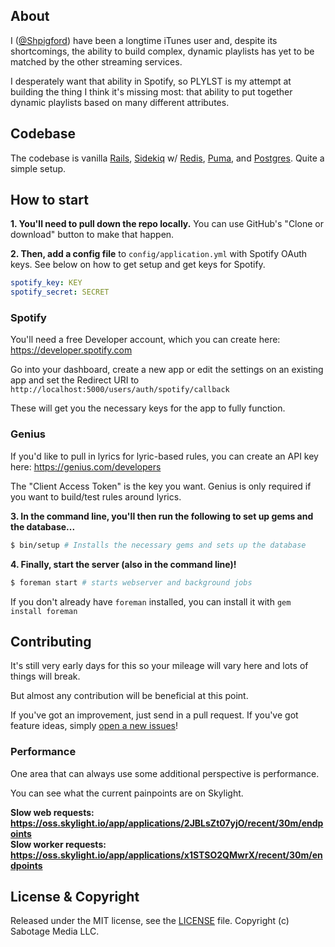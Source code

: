 ## About
I ([@Shpigford](https://twitter.com/Shpigford)) have been a longtime iTunes user and, despite its shortcomings, the ability to build complex, dynamic playlists has yet to be matched by the other streaming services.

I desperately want that ability in Spotify, so PLYLST is my attempt at building the thing I think it's missing most: that ability to put together dynamic playlists based on many different attributes.

## Codebase
The codebase is vanilla [Rails](https://rubyonrails.org/), [Sidekiq](https://sidekiq.org/) w/ [Redis](https://redis.io/), [Puma](http://puma.io/), and [Postgres](https://www.postgresql.org/). Quite a simple setup.

## How to start

**1. You'll need to pull down the repo locally.** You can use GitHub's "Clone or download" button to make that happen.

**2. Then, add a config file** to `config/application.yml` with Spotify OAuth keys. See below on how to get setup and get keys for Spotify.

```yaml
spotify_key: KEY
spotify_secret: SECRET
```

### Spotify
You'll need a free Developer account, which you can create here: https://developer.spotify.com

Go into your dashboard, create a new app or edit the settings on an existing app and set the Redirect URI to `http://localhost:5000/users/auth/spotify/callback`

These will get you the necessary keys for the app to fully function.

### Genius
If you'd like to pull in lyrics for lyric-based rules, you can create an API key here: https://genius.com/developers

The "Client Access Token" is the key you want. Genius is only required if you want to build/test rules around lyrics.

**3. In the command line, you'll then run the following to set up gems and the database...**
```bash
$ bin/setup # Installs the necessary gems and sets up the database
```

**4. Finally, start the server (also in the command line)!**
```bash
$ foreman start # starts webserver and background jobs
```

If you don't already have `foreman` installed, you can install it with `gem install foreman`

## Contributing
It's still very early days for this so your mileage will vary here and lots of things will break.

But almost any contribution will be beneficial at this point.

If you've got an improvement, just send in a pull request. If you've got feature ideas, simply [open a new issues](https://github.com/Shpigford/plylst/issues/new)!

### Performance
One area that can always use some additional perspective is performance.

You can see what the current painpoints are on Skylight.

**Slow web requests: https://oss.skylight.io/app/applications/2JBLsZt07yjO/recent/30m/endpoints**  
**Slow worker requests: https://oss.skylight.io/app/applications/x1STSO2QMwrX/recent/30m/endpoints**

## License & Copyright
Released under the MIT license, see the [LICENSE](./LICENSE) file. Copyright (c) Sabotage Media LLC.

